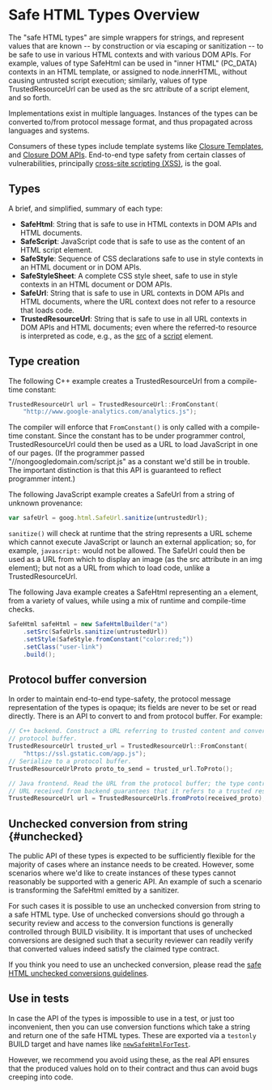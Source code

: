 # Safe HTML Types Overview



The "safe HTML types" are simple wrappers for strings, and represent values
that are known -- by construction or via escaping or sanitization -- to be safe
to use in various HTML contexts and with various DOM APIs. For example, values
of type SafeHtml can be used in "inner HTML" (PC_DATA) contexts in an HTML
template, or assigned to node.innerHTML, without causing untrusted script
execution; similarly, values of type TrustedResourceUrl can be used as the src
attribute of a script element, and so forth.

Implementations exist in multiple languages. Instances of the types can
be converted to/from protocol message format, and thus propagated across
languages and systems.

Consumers of these types include template systems like
[Closure Templates](https://developers.google.com/closure/templates/docs/security), and
[Closure DOM APIs][Closure DOM APIs].
End-to-end type safety from certain classes of vulnerabilities, principally
[cross-site scripting (XSS)](http://www.google.com/about/appsecurity/learning/xss/), is the goal.


## Types

A brief, and simplified, summary of each type:

* **SafeHtml**: String that is safe to use in HTML contexts in DOM APIs and
HTML documents.
* **SafeScript**: JavaScript code that is safe to use as the content of an
HTML script element.
* **SafeStyle**: Sequence of CSS declarations safe to use in style contexts
in an HTML document or in DOM APIs.
* **SafeStyleSheet**: A complete CSS style sheet, safe to use in style
contexts in an HTML document or DOM APIs.
* **SafeUrl**: String that is safe to use in URL contexts in DOM APIs and
HTML documents, where the URL context does not refer to a resource that loads
code.
* **TrustedResourceUrl**: String that is safe to use in all URL contexts in
DOM APIs and HTML documents; even where the referred-to resource is interpreted
as code, e.g., as the
[src](https://developer.mozilla.org/en/docs/Web/HTML/Element/script#attr-src)
of a [script](https://developer.mozilla.org/en/docs/Web/HTML/Element/script)
element.

## Type creation

The following C++ example creates a TrustedResourceUrl from a compile-time
constant:

```cpp
TrustedResourceUrl url = TrustedResourceUrl::FromConstant(
    "http://www.google-analytics.com/analytics.js");
```

The compiler will enforce that `FromConstant()` is only called with a compile-
time constant. Since the constant has to be under programmer control,
TrustedResourceUrl could then be used as a URL to load JavaScript in one of our
pages. (If the programmer passed "//nongoogledomain.com/script.js" as a
constant we'd still be in trouble. The important distinction is that this API
is guaranteed to reflect programmer intent.)

The following JavaScript example creates a SafeUrl from a string of unknown
provenance:

```javascript
var safeUrl = goog.html.SafeUrl.sanitize(untrustedUrl);
```

`sanitize()` will check at runtime that the string represents a URL scheme
which cannot execute JavaScript or launch an external application; so, for
example, `javascript:` would not be allowed. The SafeUrl could then be used as
a URL from which to display an image (as the src attribute in an img element);
but not as a URL from which to load code, unlike a TrustedResourceUrl.

The following Java example creates a SafeHtml representing an `a` element, from
a variety of values, while using a mix of runtime and compile-time checks.

```java
SafeHtml safeHtml = new SafeHtmlBuilder("a")
    .setSrc(SafeUrls.sanitize(untrustedUrl))
    .setStyle(SafeStyle.fromConstant("color:red;"))
    .setClass("user-link")
    .build();
```


## Protocol buffer conversion

In order to maintain end-to-end type-safety, the protocol message
representation of the types is opaque; its fields are never to be set or read
directly. There is an API to convert to and from protocol buffer. For example:


```cpp
// C++ backend. Construct a URL referring to trusted content and convert to
// protocol buffer.
TrustedResourceUrl trusted_url = TrustedResourceUrl::FromConstant(
    "https://ssl.gstatic.com/app.js");
// Serialize to a protocol buffer.
TrustedResourceUrlProto proto_to_send = trusted_url.ToProto();
```

```java
// Java frontend. Read the URL from the protocol buffer; the type contract for
// URL received from backend guarantees that it refers to a trusted resource.
TrustedResourceUrl url = TrustedResourceUrls.fromProto(received_proto);
```

## Unchecked conversion from string {#unchecked}

The public API of these types is expected to be sufficiently flexible for the
majority of cases where an instance needs to be created. However, some
scenarios where we'd like to create instances of these types cannot reasonably
be supported with a generic API. An example of such a scenario is transforming
the SafeHtml emitted by a sanitizer.

For such cases it is possible to use an unchecked conversion from string to
a safe HTML type. Use of unchecked conversions should go through a security
review and access to the conversion functions is generally controlled through
BUILD visibility. It is important that uses of unchecked conversions are
designed such that a security reviewer can readily verify that converted values
indeed satisfy the claimed type contract.

If you think you need to use an unchecked conversion, please read the
[safe HTML unchecked conversions guidelines](safehtml-unchecked.md).


## Use in tests

In case the API of the types is impossible to use in a test, or just too
inconvenient, then you can use conversion functions which take a string and
return one of the safe HTML types. These are exported via a
`testonly` BUILD target and have names like
[`newSafeHtmlForTest`][HtmlConversions.newSafeHtmlForTest].

However, we recommend you avoid using these, as the real API ensures that the
produced values hold on to their contract and thus can avoid bugs creeping into
code.





[HtmlConversions.newSafeHtmlForTest]: https://static.javadoc.io/com.google.common.html.types/types/0.0/com/google/common/html/types/testing/HtmlConversions.java#newSafeHtmlForTest
[Closure DOM APIs]: https://github.com/google/closure-library/blob/master/closure/goog/dom/safe.js



